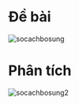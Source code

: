# Đề bài
![socachbosung](https://github.com/VanHoang110802/Competitive_Programming/assets/108053955/54a1a5fe-4219-4ccb-b709-d1a6c919765f)

# Phân tích
![socachbosung2](https://github.com/VanHoang110802/Competitive_Programming/assets/108053955/411b2f39-4223-4461-bae9-12e76d9e5b43)
